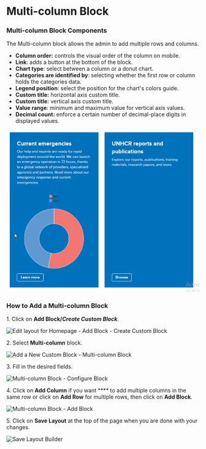 # Multi-column Block

### Multi-column Block Components

The Multi-column block allows the admin to add multiple rows and columns.

* **Column order:** controls the visual order of the column on mobile.
* **Link**: adds a button at the bottom of the block.
* **Chart type**: select between a column or a donut chart.
* **Categories are identified by**: selecting whether the first row or column holds the categories data.
* **Legend position**: select the position for the chart's colors guide.
* **Custom title:** horizontal axis custom title.
* **Custom title:** vertical axis custom title.
* **Value range**: minimum and maximum value for vertical axis values.
* **Decimal count:** enforce a certain number of decimal-place digits in displayed values.

![Multi-column Block](<../../../../drupal-platform-docs/.gitbook/assets/chrome_NU76SU04kU (1).png>)

### How to Add a Multi-column Block <a href="#how-to-add-multi-column-block" id="how-to-add-multi-column-block"></a>

1\. Click on **Add Block/**_**Create Custom Block**_.

![Edit layout for Homepage - Add Block - Create Custom Block](https://869398115-files.gitbook.io/~/files/v0/b/gitbook-x-prod.appspot.com/o/spaces%2F-LMp_PWjEdZQrVE520s3%2Fuploads%2F1imSwmFVz4ekzIjydKB5%2FEdit%20layout%20for%20Homepage%20_%20Add%20Block%20-%20Create%20Custom%20Block.png?alt=media\&token=1061f961-5e2d-43de-a1fc-93c984e003c0)

2\. Select **Multi-column** block.

![Add a New Custom Block - Multi-column Block](https://1248377064-files.gitbook.io/~/files/v0/b/gitbook-x-prod.appspot.com/o/spaces%2F8luXzPWcw7psIQGFGhFR%2Fuploads%2FkUaB6Dl5ruQNqAM0vgAn%2Fimage.png?alt=media\&token=1e14d3c5-1eb1-4e16-ae9e-8c01cbc12f4c)

3\. Fill in the desired fields.

![Multi-column Block - Configure Block](https://1248377064-files.gitbook.io/~/files/v0/b/gitbook-x-prod.appspot.com/o/spaces%2F8luXzPWcw7psIQGFGhFR%2Fuploads%2FxAnhwooK58hxcpWoo1WC%2Fimage.png?alt=media\&token=43ed1d1e-746b-4c5d-8ecb-4d0fa4f6a7a9)

4\. Click on **Add Column** if you want \*\*\*\* to add multiple columns in the same row or click on **Add Row** for multiple rows, then click on **Add Block**.

![Multi-column Block - Add Block](https://1248377064-files.gitbook.io/~/files/v0/b/gitbook-x-prod.appspot.com/o/spaces%2F8luXzPWcw7psIQGFGhFR%2Fuploads%2FhMImMMEnUNnktEHs4CsB%2Fimage.png?alt=media\&token=9f33d458-97f4-4980-bf63-905539d48d37)

5\. Click on **Save Layout** at the top of the page when you are done with your changes.

![Save Layout Builder](https://869398115-files.gitbook.io/~/files/v0/b/gitbook-x-prod.appspot.com/o/spaces%2F-LMp_PWjEdZQrVE520s3%2Fuploads%2FGIhytVWm1Sz2YuALd5iP%2FEdit%20layout%20for%20Homepage%20_%20Save%20Layout.png?alt=media\&token=71ec9038-cfaf-449d-ad8a-b3ba8c16692e)
